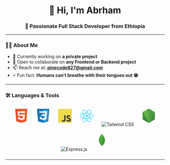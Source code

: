 <h1 align="center">👋 Hi, I'm Abrham</h1>
<h3 align="center">🚀 Passionate Full Stack Developer from Ethiopia</h3>

---

### 👨‍💻 About Me
- 🔭 Currently working on **a private project**
- 🤝 Open to collaborate on **any Frontend or Backend project**
- 📫 Reach me at: **pinecode827@gmail.com**
- ⚡ Fun fact: **Humans can’t breathe with their tongues out 😁**

---

### 🛠️ Languages & Tools
<p align="center">
  <img src="https://raw.githubusercontent.com/devicons/devicon/master/icons/html5/html5-original.svg" alt="HTML5" width="45" height="45" style="margin: 10px;"/>
  <img src="https://raw.githubusercontent.com/devicons/devicon/master/icons/css3/css3-original.svg" alt="CSS3" width="45" height="45" style="margin: 10px;"/>
  <img src="https://raw.githubusercontent.com/devicons/devicon/master/icons/javascript/javascript-original.svg" alt="JavaScript" width="45" height="45" style="margin: 10px;"/>
  <img src="https://raw.githubusercontent.com/devicons/devicon/master/icons/react/react-original.svg" alt="React" width="45" height="45" style="margin: 10px;"/>
  <img src="https://www.vectorlogo.zone/logos/tailwindcss/tailwindcss-icon.svg" alt="Tailwind CSS" width="45" height="45" style="margin: 10px;"/>
  <img src="https://raw.githubusercontent.com/devicons/devicon/master/icons/nodejs/nodejs-original.svg" alt="Node.js" width="45" height="45" style="margin: 10px;"/>
  <img src="https://skillicons.dev/icons?i=express&theme=light" alt="Express.js" width="45" height="45" style="margin: 10px;"/>
  <img src="https://raw.githubusercontent.com/devicons/devicon/master/icons/mongodb/mongodb-original.svg" alt="MongoDB" width="45" height="45" style="margin: 10px;"/>
</p>

---
